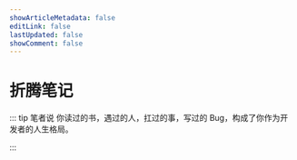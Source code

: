 ```yaml
---
showArticleMetadata: false
editLink: false
lastUpdated: false
showComment: false
---
```


# 折腾笔记

::: tip 笔者说
你读过的书，遇过的人，扛过的事，写过的 Bug，构成了你作为开发者的人生格局。

:::